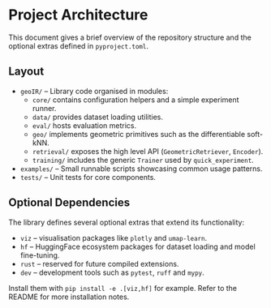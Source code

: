# Project Architecture

This document gives a brief overview of the repository structure and the optional extras defined in `pyproject.toml`.

## Layout

- `geoIR/` – Library code organised in modules:
  - `core/` contains configuration helpers and a simple experiment runner.
  - `data/` provides dataset loading utilities.
  - `eval/` hosts evaluation metrics.
  - `geo/` implements geometric primitives such as the differentiable soft-kNN.
  - `retrieval/` exposes the high level API (`GeometricRetriever`, `Encoder`).
  - `training/` includes the generic `Trainer` used by `quick_experiment`.
- `examples/` – Small runnable scripts showcasing common usage patterns.
- `tests/` – Unit tests for core components.

## Optional Dependencies

The library defines several optional extras that extend its functionality:

- `viz` – visualisation packages like `plotly` and `umap-learn`.
- `hf` – HuggingFace ecosystem packages for dataset loading and model fine-tuning.
- `rust` – reserved for future compiled extensions.
- `dev` – development tools such as `pytest`, `ruff` and `mypy`.

Install them with `pip install -e .[viz,hf]` for example.  Refer to the README for more installation notes.
